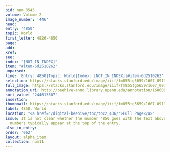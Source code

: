 ```yaml
---
pid: num_3545
volume: Volume 2
image_number: '446'
head:
entry: '4850'
topic: World
first_letter: 4826-4850
page:
add:
xref:
see:
index: "[NOT_IN_INDEX]"
item: "#item-6d2510262"
unparsed:
line: 'Entry: 4850|Topic: World|Index: [NOT_IN_INDEX]|#item-6d2510262'
selection: https://stacks.stanford.edu/image/iiif/fm855tg5659/1607_0913/741,3507,2561,435/full/0/default.jpg
full_image: https://stacks.stanford.edu/image/iiif/fm855tg5659/1607_0913/full/full/0/default.jpg
annotation_uri: http://beehive-anno.library.upenn.edu/annotation/1686069981033
sort_value: '244613507'
insertion:
thumbnail: https://stacks.stanford.edu/image/iiif/fm855tg5659/1607_0913/741,3507,600,180/250,/0/default.jpg
label: 4850. World
location: "<a href='/digital-beehive/toc/toc2_436/'>Full Page</a>"
issue: It is not clear whether the number 4850 goes with the text above it, as entry
  numbers typically appear at the top of the entry.
also_in_entry:
order: '062'
layout: alpha_item
collection: num11
---
```

